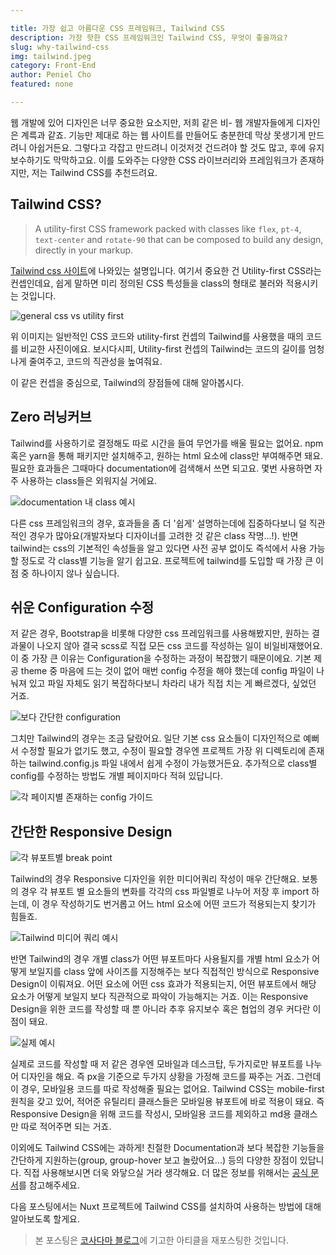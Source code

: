 ```yaml
---

title: 가장 쉽고 아름다운 CSS 프레임워크, Tailwind CSS
description: 가장 핫한 CSS 프레임워크인 Tailwind CSS, 무엇이 좋을까요?
slug: why-tailwind-css
img: tailwind.jpeg
category: Front-End
author: Peniel Cho
featured: none

---
```


웹 개발에 있어 디자인은 너무 중요한 요소지만, 저희 같은 비- 웹 개발자들에게 디자인은 계륵과 같죠. 기능만 제대로 하는 웹 사이트를 만들어도 충분한데 막상 못생기게 만드려니 아쉽거든요. 그렇다고 각잡고 만드려니 이것저것 건드려야 할 것도 많고, 후에 유지보수하기도 막막하고요. 이를 도와주는 다양한 CSS 라이브러리와 프레임워크가 존재하지만, 저는 Tailwind CSS를 추천드려요.

## Tailwind CSS?

> A utility-first CSS framework packed with classes like `flex`, `pt-4`, `text-center` and `rotate-90` that can be composed to build any design, directly in your markup.

[Tailwind css 사이트](https://tailwindcss.com/)에 나와있는 설명입니다. 여기서 중요한 건 Utility-first CSS라는 컨셉인데요, 쉽게 말하면 미리 정의된 CSS 특성들을 class의 형태로 불러와 적용시키는 것입니다.

![general css vs utility first](why-tailwind-css/01.png)

위 이미지는 일반적인 CSS 코드와 utility-first 컨셉의 Tailwind를 사용했을 때의 코드를 비교한 사진이에요. 보시다시피, Utility-first 컨셉의 Tailwind는 코드의 길이를 엄청나게 줄여주고, 코드의 직관성을 높여줘요.

이 같은 컨셉을 중심으로, Tailwind의 장점들에 대해 알아봅시다.

## Zero 러닝커브

Tailwind를 사용하기로 결정해도 따로 시간을 들여 무언가를 배울 필요는 없어요. npm 혹은 yarn을 통해 패키지만 설치해주고, 원하는 html 요소에 class만 부여해주면 돼요. 필요한 효과들은 그때마다 documentation에 검색해서 쓰면 되고요. 몇번 사용하면 자주 사용하는 class들은 외워지실 거에요. 

![documentation 내 class 예시](why-tailwind-css/02.png)

다른 css 프레임워크의 경우, 효과들을 좀 더 '쉽게' 설명하는데에 집중하다보니 덜 직관적인 경우가 많아요(개발자보다 디자이너를 고려한 것 같은 class 작명...!). 반면 tailwind는 css의 기본적인 속성들을 알고 있다면 사전 공부 없이도 즉석에서 사용 가능할 정도로 각 class별 기능을 알기 쉽고요. 프로젝트에 tailwind를 도입할 때 가장 큰 이점 중 하나이지 않나 싶습니다.

## 쉬운 Configuration 수정

저 같은 경우, Bootstrap을 비롯해 다양한 css 프레임워크를 사용해봤지만, 원하는 결과물이 나오지 않아 결국 scss로 직접 모든 css 코드를 작성하는 일이 비일비재했어요. 이 중 가장 큰 이유는 Configuration을 수정하는 과정이 복잡했기 때문이에요. 기본 제공 theme 중 마음에 드는 것이 없어 매번 config 수정을 해야 했는데 config 파일이 나눠져 있고 파일 자체도 읽기 복잡하다보니 차라리 내가 직접 치는 게 빠르겠다, 싶었던 거죠.

![보다 간단한 configuration](why-tailwind-css/03.png)

그치만 Tailwind의 경우는 조금 달랐어요. 일단 기본 css 요소들이 디자인적으로 예뻐서 수정할 필요가 없기도 했고, 수정이 필요할 경우엔 프로젝트 가장 위 디렉토리에 존재하는 tailwind.config.js 파일 내에서 쉽게 수정이 가능했거든요. 추가적으로 class별 config를 수정하는 방법도 개별 페이지마다 적혀 있답니다.

![각 페이지별 존재하는 config 가이드](why-tailwind-css/04.png)

## 간단한 Responsive Design

![각 뷰포트별 break point](why-tailwind-css/05.png)

Tailwind의 경우 Responsive 디자인을 위한 미디어쿼리 작성이 매우 간단해요. 보통의 경우 각 뷰포트 별 요소들의 변화를 각각의 css 파일별로 나누어 저장 후 import 하는데, 이 경우 작성하기도 번거롭고 어느 html 요소에 어떤 코드가 적용되는지 찾기가 힘들죠.

![Tailwind 미디어 쿼리 예시](why-tailwind-css/06.png)

반면 Tailwind의 경우 개별 class가 어떤 뷰포트마다 사용될지를 개별 html 요소가 어떻게 보일지를 class 앞에 사이즈를 지정해주는 보다 직접적인 방식으로 Responsive Design이 이뤄져요. 어떤 요소에 어떤 css 효과가 적용되는지, 어떤 뷰포트에서 해당 요소가 어떻게 보일지 보다 직관적으로 파악이 가능해지는 거죠. 이는 Responsive Design을 위한 코드를 작성할 때 뿐 아니라 추후 유지보수 혹은 협업의 경우 커다란 이점이 돼요.

![실제 예시](why-tailwind-css/07.png)

실제로 코드를 작성할 때 저 같은 경우엔 모바일과 데스크탑, 두가지로만 뷰포트를 나누어 디자인을 해요. 즉 px을 기준으로 두가지 상황을 가정해 코드를 짜주는 거죠. 그런데 이 경우, 모바일용 코드를 따로 작성해줄 필요는 없어요. Tailwind CSS는 mobile-first 원칙을 갖고 있어, 적어준 유틸리티 클래스들은 모바일용 뷰포트에 바로 적용이 돼요. 즉 Responsive Design을 위해 코드를 작성시, 모바일용 코드를 제외하고 md용 클래스만 따로 적어주면 되는 거죠.



이외에도 Tailwind CSS에는 과하게! 친절한 Documentation과 보다 복잡한 기능들을 간단하게 지원하는(group, group-hover 보고 놀랐어요...) 등의 다양한 장점이 있답니다. 직접 사용해보시면 더욱 와닿으실 거라 생각해요. 더 많은 정보를 위해서는 [공식 문서](https://tailwindcss.com/docs/installation)를 참고해주세요.

다음 포스팅에서는 Nuxt 프로젝트에 Tailwind CSS를 설치하여 사용하는 방법에 대해 알아보도록 할게요.

> 본 포스팅은 [코사다마 블로그](https://www.blog.cosadama.com/)에 기고한 아티클을 재포스팅한 것입니다.